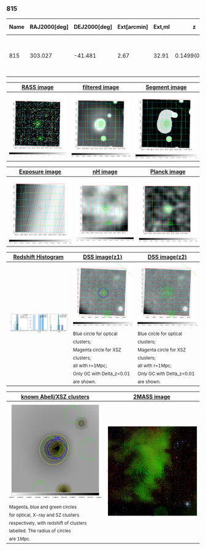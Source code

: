<div STYLE="page-break-after: always;"></div>

### 815

|Name|RAJ2000[deg]|DEJ2000[deg] |Ext[arcmin]| Ext,ml | z | z_src| C|GC(XSZ,Delta_z<0.01)| GC(OPT,Delta_z<0.01)|GC| R_sig[arcmin] | R500[arcmin] | R500[Mpc]| CRsig[c/s] | CR500[c/s] |L500[1E44 erg/s]|F500[1E-12 erg/s/cm^2]| M500[1E14 Msun]|Tx[keV]|Cnt_sig|Beta|Rc[arcmin]|Comment|Alias|
|---|---|---|---|---|---|------|---|--------|---------|----------|---|---|---|---|---|---|---|---|---|---|---|---|---|---|
|815| 303.027| -41.481| 2.67| 32.91| 0.1499(0.005)| z2, z_xsz| B| B15, MCXC, PSZ2, Tar| A, N, W| A, B15, MCXC, N, PSZ2, Tar, W| 28.650| 7.431| 1.165| 0.366(0.100)| 0.326(0.089)| 3.756(0.717)| 6.182(1.180)| 5.21(0.48)| 6.21(0.36)| 131.1| 0.522(-0.016+0.030)| 2.229(-0.337+0.468)| -| k334|

|[RASS image](../image/815/815_img.pdf)|[filtered image](../image/815/815_fil.pdf)|[Segment image](../image/815/815_seg.pdf)|
|-------------------|--------------------|-------------------|
| <img src="../image/815/815_img.png" width="300">  | <img src="../image/815/815_fil.png" width="300">   | <img src="../image/815/815_seg.png" width="300">  |

|[Exposure image](../image/815/815_mex.pdf)| [nH image](../image/815/815_nh.pdf)| [Planck image](../image/815/815_p.pdf)|
|-------------------|--------------------|-------------------|
|<img src="../image/815/815_mex.png" width="300">   | <img src="../image/815/815_nh.png" width="300">    | <img src="../image/815/815_p.png" width="300"> |

|[Redshift Histogram](../image/815/815_zg.pdf) | [DSS image(z1)](../image/815/815_dss_z1.pdf)      |  [DSS image(z2)](../image/815/815_dss_z2.pdf)    |
|-------------------|--------------------|-------------------|
|<img src="../image/815/815_zg.png" width="300"> |<img src="../image/815/815_dss_z1.png" width="300"> <sub><br>Blue circle for optical clusters; <br>Magenta circle for XSZ clusters; <br>all with r=1Mpc; <br>Only GC with Delta_z<0.01 are shown. </sub>| <img src="../image/815/815_dss_z2.png" width="300"><sub><br>Blue circle for optical clusters; <br>Magenta circle for XSZ clusters; <br>all with r=1Mpc; <br>Only GC with Delta_z<0.01 are shown. </sub> |

|[known Abell/XSZ clusters](../image/815/815_gc.pdf) | [2MASS image](../image/815/815_2mass.pdf)      |
|-------------------|-------------------|
|<img src=../image/815/815_gc.png width="300"> <br><sub>Magenta, blue and green circles <br>for optical, X-ray and SZ clusters <br>respectively, with redshift of clusters <br>labelled. The radius of circles <br>are 1Mpc.</sub>|<img src="../image/815/815_2mass.png" width="300">  |




